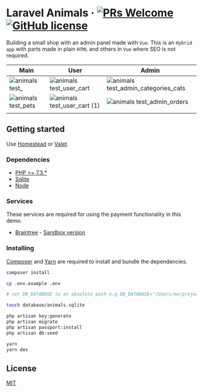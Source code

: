 # Laravel Animals &middot; [![PRs Welcome](https://img.shields.io/badge/PRs-welcome-brightgreen.svg?style=flat-square)](http://makeapullrequest.com) [![GitHub license](https://img.shields.io/badge/license-MIT-blue.svg?style=flat-square)](https://github.com/azdanov/laravel-animals/blob/master/LICENSE)

Building a small shop with an admin panel made with `Vue`. This is an `Hybrid app` with parts
made in plain `HTML` and others in `Vue` where SEO is not required.

| Main                                                                                                                      | User                                                                                                                               | Admin                                                                                                                                      |
| ------------------------------------------------------------------------------------------------------------------------- | ---------------------------------------------------------------------------------------------------------------------------------- | ------------------------------------------------------------------------------------------------------------------------------------------ |
| ![animals test_](https://user-images.githubusercontent.com/6123841/54782287-2df55880-4c27-11e9-8a94-c089876954c1.png)     | ![animals test_user_cart](https://user-images.githubusercontent.com/6123841/54782296-2fbf1c00-4c27-11e9-90e4-88d1b477e95c.png)     | ![animals test_admin_categories_cats](https://user-images.githubusercontent.com/6123841/54782290-2e8def00-4c27-11e9-9bca-52b5dc7faaed.png) |
| ![animals test_pets](https://user-images.githubusercontent.com/6123841/54782292-2e8def00-4c27-11e9-9cb0-c5bbc5e3525c.png) | ![animals test_user_cart (1)](https://user-images.githubusercontent.com/6123841/54782293-2e8def00-4c27-11e9-901b-763a3908d339.png) | ![animals test_admin_orders](https://user-images.githubusercontent.com/6123841/54783155-4fefda80-4c29-11e9-85b6-84bf6d010724.png)          |
|                                                                                                                           |

## Getting started

Use [Homestead](https://laravel.com/docs/5.7/homestead)
or [Valet](https://github.com/laravel/valet).

### Dependencies

-   [PHP >= 7.3.*](https://laravel.com/docs/5.7#server-requirements)
-   [Sqlite](https://www.sqlite.org/index.html)
-   [Node](https://nodejs.org/en/)

### Services

These services are required for using the payment functionality in this demo.

-   [Braintree](https://www.braintreepayments.com/) - [Sandbox version](https://www.braintreepayments.com/sandbox)

### Installing

[Composer](https://getcomposer.org/) and [Yarn](https://yarnpkg.com/en/) are required to install and bundle the dependencies.

```sh
composer install

cp .env.example .env

# set DB_DATABASE to an absolute path e.g DB_DATABASE="/Users/me/projects/animals/database/animals.sqlite"

touch database/animals.sqlite

php artisan key:generate
php artisan migrate
php artisan passport:install
php artisan db:seed

yarn
yarn dev
```

## License

[MIT](./LICENSE)
